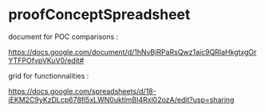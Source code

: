 # proofConceptSpreadsheet

document for POC comparisons : 

https://docs.google.com/document/d/1hNvBjRPaRsQwz1aic9QRIaHkgtxgOrYTFPOfvpVKuV0/edit#

grid for functionnalities : 

https://docs.google.com/spreadsheets/d/18-iEKM2C9yKzDLcp678fl5xLWN0uktlmBI4Rxl02ozA/edit?usp=sharing
